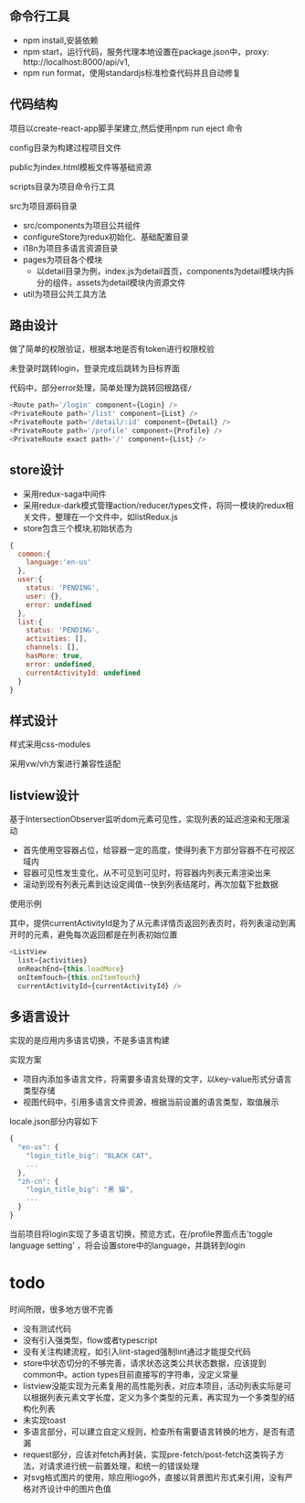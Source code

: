 ## 命令行工具

* npm install,安装依赖
* npm start，运行代码，服务代理本地设置在package.json中，proxy: http://localhost:8000/api/v1,
* npm run format，使用standardjs标准检查代码并且自动修复

## 代码结构
项目以create-react-app脚手架建立,然后使用npm run eject 命令

config目录为构建过程项目文件

public为index.html模板文件等基础资源

scripts目录为项目命令行工具

src为项目源码目录

* src/components为项目公共组件
* configureStore为redux初始化、基础配置目录
* i18n为项目多语言资源目录
* pages为项目各个模块
    * 以detail目录为例，index.js为detail首页，components为detail模块内拆分的组件，assets为detail模块内资源文件
* util为项目公共工具方法

## 路由设计
做了简单的权限验证，根据本地是否有token进行权限校验

未登录时跳转login，登录完成后跳转为目标界面

代码中，部分error处理，简单处理为跳转回根路径`/`
```javascript
<Route path='/login' component={Login} />
<PrivateRoute path='/list' component={List} />
<PrivateRoute path='/detail/:id' component={Detail} />
<PrivateRoute path='/profile' component={Profile} />
<PrivateRoute exact path='/' component={List} />
```


## store设计

* 采用redux-saga中间件
* 采用redux-dark模式管理action/reducer/types文件，将同一模块的redux相关文件，整理在一个文件中，如listRedux.js
* store包含三个模块,初始状态为
```javascript
{
  common:{
    language:'en-us'
  },
  user:{
    status: 'PENDING',
    user: {},
    error: undefined
  },
  list:{
    status: 'PENDING',
    activities: [],
    channels: [],
    hasMore: true,
    error: undefined,
    currentActivityId: undefined
  }
}

```

## 样式设计

样式采用css-modules

采用vw/vh方案进行兼容性适配




## listview设计
基于IntersectionObserver监听dom元素可见性，实现列表的延迟渲染和无限滚动

* 首先使用空容器占位，给容器一定的高度，使得列表下方部分容器不在可视区域内
* 容器可见性发生变化，从不可见到可见时，将容器内列表元素渲染出来
* 滚动到现有列表元素到达设定阈值--快到列表结尾时，再次加载下批数据

使用示例

其中，提供currentActivityId是为了从元素详情页返回列表页时，将列表滚动到离开时的元素，避免每次返回都是在列表初始位置
```javascript
<ListView 
  list={activities} 
  onReachEnd={this.loadMore} 
  onItemTouch={this.onItemTouch} 
  currentActivityId={currentActivityId} />

``` 




## 多语言设计
实现的是应用内多语言切换，不是多语言构建

实现方案
* 项目内添加多语言文件，将需要多语言处理的文字，以key-value形式分语言类型存储
* 视图代码中，引用多语言文件资源，根据当前设置的语言类型，取值展示

locale.json部分内容如下

```javascript
{
  "en-us": {
    "login_title_big": "BLACK CAT",
    ...
  },
  "zh-cn": {
    "login_title_big": "黑 猫",
    ...
  }
}
```

当前项目将login实现了多语言切换，预览方式，在/profile界面点击'toggle language setting'
，将会设置store中的language，并跳转到login

# todo
时间所限，很多地方很不完善

* 没有测试代码
* 没有引入强类型，flow或者typescript
* 没有关注构建流程，如引入lint-staged强制lint通过才能提交代码
* store中状态切分的不够完善，请求状态这类公共状态数据，应该提到common中。action types目前直接写的字符串，没定义常量
* listview没能实现为元素复用的高性能列表，对应本项目，活动列表实际是可以根据列表元素文字长度，定义为多个类型的元素，再实现为一个多类型的结构化列表
* 未实现toast
* 多语言部分，可以建立自定义规则，检查所有需要语言转换的地方，是否有遗漏
* request部分，应该对fetch再封装，实现pre-fetch/post-fetch这类钩子方法，对请求进行统一前置处理，和统一的错误处理
* 对svg格式图片的使用，除应用logo外，直接以背景图片形式来引用，没有严格对齐设计中的图片色值
